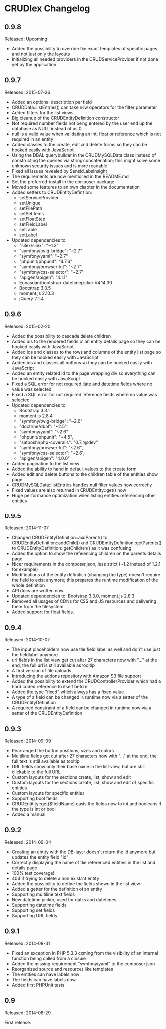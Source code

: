 CRUDlex Changelog
=================

## 0.9.8
Released: Upcoming
- Added the possibility to override the exact templates of specific pages and not just only the layouts
- Initializing all needed providers in the CRUDServiceProvider if not done yet by the application

## 0.9.7
Released: 2015-07-26
- Added an optional description per field
- CRUDData::listEntries() can take now operators for the filter parameter
- Added filters for the list views
- Big cleanup of the CRUDEntityDefinition constructor
- Not required number fields not being entered by the user end up the database as NULL instead of as 0
- null is a valid value when validating an int, float or reference which is not required in an entity
- Added classes to the create, edit and delete forms so they can be hooked easily with JavaScript
- Using the DBAL querybuilder in the CRUDMySQLData class instead of constructing the queries via string concatenation; this might solve some unknown security issues and is more readable
- Fixed all issues revealed by SensioLabsInsight
- The requirements are now mentioned in the README.md
- Set the preferred-install in the composer package
- Moved some features to an own chapter in the documentation
- Added setters to CRUDEntityDefinition:
    - setServiceProvider
    - setUnique
    - setFilePath
    - setSetItems
    - setFloatStep
    - setFieldLabel
    - setTable
    - setLabel
- Updated dependencies to:
    - "silex/silex": "~1.3"
    - "symfony/twig-bridge": "~2.7"
    - "symfony/yaml": "~2.7"
    - "phpunit/phpunit": "4.7.6"
    - "symfony/browser-kit": "~2.7"
    - "symfony/css-selector": "~2.7"
    - "apigen/apigen": "4.1.1"
    - Eonasdan/bootstrap-datetimepicker V4.14.30
    - Bootstrap 3.3.5
    - moment.js 2.10.3
    - jQuery 2.1.4

## 0.9.6
Released: 2015-02-20
- Added the possibility to cascade delete children
- Added ids to the rendered fields of an entity details page so they can be hooked easily with JavaScript
- Added ids and classes to the rows and columns of the entity list page so they can be hooked easily with JavaScript
- Added ids and classes all buttons so they can be hooked easily with JavaScript
- Added an entity related id to the page wrapping div so everything can be hooked easily with JavaScript
- Fixed a SQL error for not required date and datetime fields where no value was selected
- Fixed a SQL error for not required reference fields where no value was selected
- Updated dependencies to:
    - Bootstrap 3.3.1
    - moment.js 2.8.4
    - "symfony/twig-bridge": "~2.6"
    - "doctrine/dbal": "~2.5"
    - "symfony/yaml": "~2.6"
    - "phpunit/phpunit": "~4.5",
    - "satooshi/php-coveralls": "0.7.*@dev",
    - "symfony/browser-kit": "~2.6",
    - "symfony/css-selector": "~2.6",
    - "apigen/apigen": "4.0.0"
- Added pagination to the list view
- Added the ability to hand in default values to the create form
- Added edit and delete buttons to the children table of the entities show page
- CRUDMySQLData::listEntries handles null filter values now correctly
- Fixed values are also returned in CRUDEntity::get() now
- Huge performance optimization when listing entities referencing other entities

## 0.9.5
Released: 2014-11-07
- Changed CRUDEntityDefinition::addParent() to CRUDEntityDefinition::addChild() and CRUDEntityDefinition::getParents() to CRUDEntityDefinition::getChildren() as it was confusing
- Added the option to show the referencing children on the parents details page
- Nicer requirements in the composer.json, less strict (~1.2 instead of 1.2.1 for example)
- Modifications of the entity definition (changing the type) doesn't require the field to exist anymore; this prepares the runtime modification of the whole definition
- API docs are written now
- Updated dependencies to: Bootstrap 3.3.0, moment.js 2.8.3
- Removed all usages of CDNs for CSS and JS resources and delivering them from the filesystem
- Added support for float fields.

## 0.9.4
Released: 2014-10-07
- The input placeholders now use the field label as well and don't use just the fieldlabel anymore
- url fields in the list view get cut after 27 characters now with "..." at the end, the full url is still available as tooltip
- A first version of file uploads
- Introducing the addons repository with Amazon S3 file support
- Added the possibility to extend the CRUDControllerProvider which had a hard coded reference to itself before
- Added the type "fixed" which always has a fixed value
- A type of a field can be changed in runtime now via a setter of the CRUDEntityDefinition
- A required constraint of a field can be changed in runtime now via a setter of the CRUDEntityDefinition

## 0.9.3
Released: 2014-09-09
- Rearranged the button positions, sizes and colors
- Multiline fields get cut after 27 characters now with "..." at the end, the full text is still available as tooltip
- URL fields show only their base name in the list view, but are still clickable to the full URL
- Custom layouts for the sections create, list, show and edit
- Custom layouts for the sections create, list, show and edit of specific entities
- Custom layouts for specific entities
- Supporting bool fields
- CRUDEntitity::get($fieldName) casts the fields now to int and booleans if the type is int or bool
- Added a manual

## 0.9.2
Released: 2014-09-04
- Creating an entity with the DB-layer doesn't return the id anymore but updates the entity field "id"
- Correctly displaying the name of the referenced entities in the list and details page
- 100% test coverage!
- 404 if trying to delete a non existant entity
- Added the possibility to define the fields shown in the list view
- Added a getter for the definition of an entity
- Supporting multiline text fields
- New datetime picker, used for dates and datetimes
- Supporting datetime fields
- Supporting set fields
- Supporting URL fields

## 0.9.1
Released: 2014-08-31
- Fixed an exception in PHP 5.3.3 coming from the visibility of an internal function being called from a closure
- Added the missing requirement "symfony/yaml" to the composer.json
- Reorganized source and resources like templates
- The entities can have labels now
- The fields can have labels now
- Added first PHPUnit tests

## 0.9
Released: 2014-08-29

First release.
